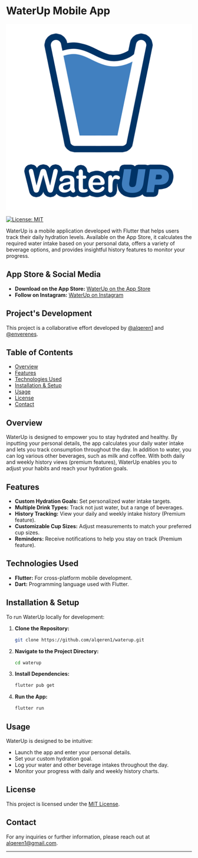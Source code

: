 # WaterUp Mobile App

<p align="center">
  <img src="assets/images/logo_withwriting_last.png" alt="Waterup Logo" width="600">
</p>



[![License: MIT](https://img.shields.io/badge/License-MIT-blue.svg)](LICENSE.txt)

WaterUp is a mobile application developed with Flutter that helps users track their daily hydration levels. Available on the App Store, it calculates the required water intake based on your personal data, offers a variety of beverage options, and provides insightful history features to monitor your progress.

## App Store & Social Media

- **Download on the App Store:** [WaterUp on the App Store](https://apps.apple.com/us/app/water-tracker-waterup/id1663081515?platform=iphone)
- **Follow on Instagram:** [WaterUp on Instagram](https://www.instagram.com/waterup_app/)

## Project's Development

This project is a collaborative effort developed by [@alqeren1](https://github.com/alqeren1) and [@enverenes](https://github.com/enverenes).



## Table of Contents

- [Overview](#overview)
- [Features](#features)
- [Technologies Used](#technologies-used)
- [Installation & Setup](#installation--setup)
- [Usage](#usage)
- [License](#license)
- [Contact](#contact)

## Overview

WaterUp is designed to empower you to stay hydrated and healthy. By inputting your personal details, the app calculates your daily water intake and lets you track consumption throughout the day. In addition to water, you can log various other beverages, such as milk and coffee. With both daily and weekly history views (premium features), WaterUp enables you to adjust your habits and reach your hydration goals.

## Features

- **Custom Hydration Goals:** Set personalized water intake targets.
- **Multiple Drink Types:** Track not just water, but a range of beverages.
- **History Tracking:** View your daily and weekly intake history (Premium feature).
- **Customizable Cup Sizes:** Adjust measurements to match your preferred cup sizes.
- **Reminders:** Receive notifications to help you stay on track (Premium feature).

## Technologies Used

- **Flutter:** For cross-platform mobile development.
- **Dart:** Programming language used with Flutter.

## Installation & Setup

To run WaterUp locally for development:

1. **Clone the Repository:**

   ```bash
   git clone https://github.com/alqeren1/waterup.git
   ```

2. **Navigate to the Project Directory:**

   ```bash
   cd waterup
   ```

3. **Install Dependencies:**

   ```bash
   flutter pub get
   ```

4. **Run the App:**

   ```bash
   flutter run
   ```

## Usage

WaterUp is designed to be intuitive:
- Launch the app and enter your personal details.
- Set your custom hydration goal.
- Log your water and other beverage intakes throughout the day.
- Monitor your progress with daily and weekly history charts.



## License

This project is licensed under the [MIT License](LICENSE).

## Contact

For any inquiries or further information, please reach out at [alqeren1@gmail.com](mailto:alqeren1@gmail.com).

---
